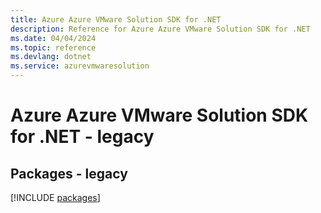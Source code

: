 ```yaml
---
title: Azure Azure VMware Solution SDK for .NET
description: Reference for Azure Azure VMware Solution SDK for .NET
ms.date: 04/04/2024
ms.topic: reference
ms.devlang: dotnet
ms.service: azurevmwaresolution
---
```

# Azure Azure VMware Solution SDK for .NET - legacy
## Packages - legacy
[!INCLUDE [packages](azure-vmware-solution-index.md)]